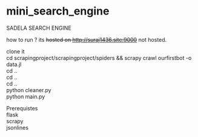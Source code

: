 # mini_search_engine

SADELA SEARCH ENGINE

how to run ?
its ~~hosted on http://suraj1436.site:9000~~ not hosted.

clone it </br>
cd scrapingproject/scrapingproject/spiders && scrapy crawl ourfirstbot -o data.jl</br>
cd ..</br>
cd ..</br>
cd ..</br>
python cleaner.py </br>
python main.py </br>

Prerequistes  </br>
flask </br>
scrapy</br>
jsonlines</br>
